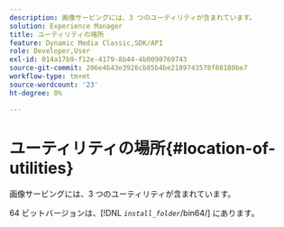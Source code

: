 ```yaml
---
description: 画像サービングには、3 つのユーティリティが含まれています。
solution: Experience Manager
title: ユーティリティの場所
feature: Dynamic Media Classic,SDK/API
role: Developer,User
exl-id: 014a17b9-f12e-4179-8b44-4b0090769743
source-git-commit: 206e4643e3926cb85b4be2189743578f88180be7
workflow-type: tm+mt
source-wordcount: '23'
ht-degree: 0%

---
```


# ユーティリティの場所{#location-of-utilities}

画像サービングには、3 つのユーティリティが含まれています。

64 ビットバージョンは、[!DNL *`install_folder`*/bin64/] にあります。
